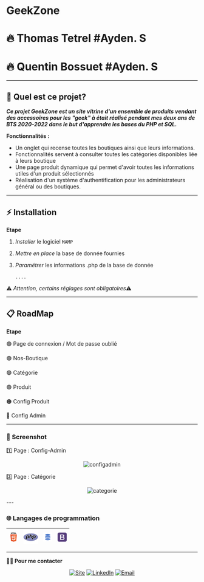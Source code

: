 # GeekZone
# 🔥 **Thomas Tetrel** #Ayden. S
# 🔥 **Quentin Bossuet** #Ayden. S

---

## 🤔 **Quel est ce projet?**

***Ce projet GeekZone est un site vitrine d'un ensemble de produits vendant des accessoires pour les "geek" à était réalisé pendant mes deux ans de BTS 2020-2022 dans le but d'apprendre les bases du PHP et SQL.***


**Fonctionnalités :**

* Un onglet qui recense toutes les boutiques ainsi que leurs informations. 
* Fonctionnalités servent à consulter toutes les catégories disponibles liée à leurs boutique
* Une page produit dynamique qui permet d'avoir toutes les informations utiles d'un produit sélectionnés  
* Réalisation d'un système d'authentification pour les administrateurs général ou des boutiques.

---

## ⚡ **Installation**

**Etape**

1. *Installer* le logiciel `MAMP`
2. *Mettre en place* la base de donnée fournies
3. *Paramétrer* les informations .php de la base de donnée


    ```
    ....
    ```

⚠️ *Attention, certains réglages sont obligatoires*⚠️

---

## 📋 **RoadMap**

**Etape**

🟢 Page de connexion / Mot de passe oublié

🟢 Nos-Boutique

🟢 Catégorie

🟢 Produit

🟠 Config Produit

🔴 Config Admin

---

### 📸 Screenshot


1️⃣ Page : Config-Admin

<p align="center">
  <img width="70%" height="70%" src="https://i.imgur.com/15XcVXr.png" alt="configadmin">
</p>


2️⃣ Page : Catégorie

<p align="center">
  <img width="70%" height="70%" src="https://i.imgur.com/XWQ58o7.png" alt="categorie">
</p>
---

### 🌐 **Langages de programmation**

| [<img src="https://raw.githubusercontent.com/github/explore/80688e429a7d4ef2fca1e82350fe8e3517d3494d/topics/html/html.png" alt="HTML" width="24">](https://laravel.com/) | [<img src="https://raw.githubusercontent.com/github/explore/80688e429a7d4ef2fca1e82350fe8e3517d3494d/topics/php/php.png" alt="php" width="38">](https://php.net/)  | [<img src="https://raw.githubusercontent.com/github/explore/80688e429a7d4ef2fca1e82350fe8e3517d3494d/topics/sql/sql.png" alt="SQL" width="24">](https://vuejs.org/)  |  [<img src="https://raw.githubusercontent.com/github/explore/80688e429a7d4ef2fca1e82350fe8e3517d3494d/topics/bootstrap/bootstrap.png" alt="Bootstrap" width="24">](https://getbootstrap.com/)
|---|---|---|---|

---



**🤝🏻 Pour me contacter**

<p align="center">
<a href="https://www.google.com" target="_blank"><img alt="Site" src="https://img.shields.io/badge/Website-www.google.com-blue?style=flat&logo=google-chrome"></a>
<a href="https://www.google.com" target="_blank"><img alt="LinkedIn" src="https://img.shields.io/badge/LinkedIn-@ThomasTetrel-blue?style=flat&logo=linkedin"></a>
<a href="theryshun91@gmail.com"><img alt="Email" src="https://img.shields.io/badge/Email-theryshun91@gmail.com-blue?style=flat&logo=gmail"></a>
</p>

